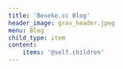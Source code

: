 ```yaml
---
title: 'Beneke.cc Blog'
header_image: grav_header.jpeg
menu: Blog
child_type: item
content:
    items: '@self.children'
---
```


